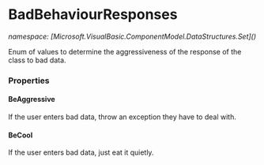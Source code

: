 ﻿# BadBehaviourResponses
_namespace: [Microsoft.VisualBasic.ComponentModel.DataStructures.Set](<a href="#" onClick="load('/docs/Microsoft.VisualBasic.ComponentModel.DataStructures.Set/index.md')"></a>)_

Enum of values to determine the aggressiveness of the response of the
 class to bad data.




### Properties

#### BeAggressive
If the user enters bad data, throw an exception they have to deal with.
#### BeCool
If the user enters bad data, just eat it quietly.

